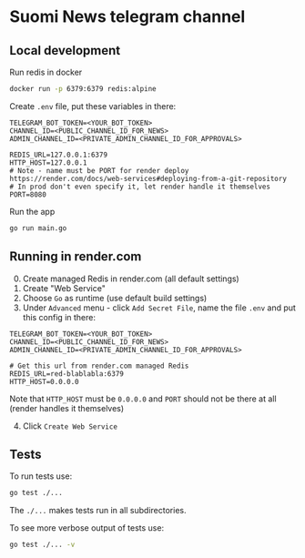 # Suomi News telegram channel

## Local development

Run redis in docker

```bash
docker run -p 6379:6379 redis:alpine
```

Create `.env` file, put these variables in there:

```
TELEGRAM_BOT_TOKEN=<YOUR_BOT_TOKEN>
CHANNEL_ID=<PUBLIC_CHANNEL_ID_FOR_NEWS>
ADMIN_CHANNEL_ID=<PRIVATE_ADMIN_CHANNEL_ID_FOR_APPROVALS>

REDIS_URL=127.0.0.1:6379
HTTP_HOST=127.0.0.1
# Note - name must be PORT for render deploy https://render.com/docs/web-services#deploying-from-a-git-repository
# In prod don't even specify it, let render handle it themselves
PORT=8080
```

Run the app

```bash
go run main.go
```

## Running in render.com

0. Create managed Redis in render.com (all default settings)
1. Create "Web Service"
2. Choose `Go` as runtime (use default build settings)
3. Under `Advanced` menu - click `Add Secret File`, name the file `.env` and put this config in there:

```
TELEGRAM_BOT_TOKEN=<YOUR_BOT_TOKEN>
CHANNEL_ID=<PUBLIC_CHANNEL_ID_FOR_NEWS>
ADMIN_CHANNEL_ID=<PRIVATE_ADMIN_CHANNEL_ID_FOR_APPROVALS>

# Get this url from render.com managed Redis
REDIS_URL=red-blablabla:6379
HTTP_HOST=0.0.0.0
```

Note that `HTTP_HOST` must be `0.0.0.0` and `PORT` should not be there at all (render handles it themselves)

4. Click `Create Web Service`

## Tests

To run tests use:

```bash
go test ./...
```

The `./...` makes tests run in all subdirectories.

To see more verbose output of tests use:

```bash
go test ./... -v
```
